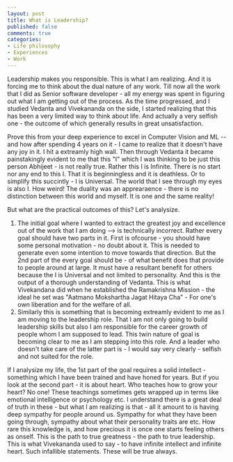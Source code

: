 ```yaml
---
layout: post
title: What is Leadership?
published: false
comments: true
categories: 
- Life philosophy
- Experiences
- Work
---
```


Leadership makes you responsible. This is what I am realizing. And it is forcing me to think about the dual nature of any work. Till now all the work that I did as Senior software developer - all my energy was spent in figuring out what I am getting out of the process.
As the time progressed, and I studied Vedanta and Vivekananda on the side, I started realizing that this has been a very limited way to think about life. And actually a very selfish one - the outcome of which generally results in great unsatisfaction.

Prove this from your deep experience to excel in Computer Vision and ML -- and how after spending 4 years on it - I came to realize that it doesn't have any joy in it. I hit a extreamly high wall.
Then through Vedanta it became painstakingly evident to me that this "I" which I was thinking to be just this person Abhijeet - is not really true. Rather this I is Infinite. There is no start nor any end to this I. That it is beginningless and it is deathless. Or to simplify this succintly - I is Universal.
The world that I see through my eyes is also I. How weird! The duality was an apprearaence - there is no distinction between this world and myself. It is one and the same reality!

But what are the practical outcomes of this? Let's analysize.

1. The initial goal where I wanted to extract the greatest joy and excellence out of the work that I am doing --> is technically incorrect. Rather every goal should have two parts in it. First is ofcourse - you should have some personal motivation - no doubt about it. This is needed to generate even some intention to move towards that direction. But the 2nd part of the every goal should be - of what benefit does that provide to people around at large. It must have a resultant benefit for others because the I is Universal and not limited to personality. And this is the output of a thorough understanding of Vedanta. This is what Vivekandana did when he established the Ramakrishna Mission - the ideal he set was "Aatmano Mokshartha Jagat Hitaya Cha" - For one's own liberation and for the welfare of all.
2. Similarly this is something that is becoming extreamly evident to me as I am moving to the leadership role. That I am not only going to build leadership skills but also I am responsible for the career growth of people whom I am supposed to lead. This twin nature of goal is becoming clear to me as I am stepping into this role. And a leader who doesn't take care of the latter part is - I would say very clearly - selfish and not suited for the role.

If I analysize my life, the 1st part of the goal requires a solid intellect - something which I have been trained and have honed for years. But if you look at the second part - it is about heart. Who teaches how to grow your heart? No one! These teachings sometimes gets wrapped up in terms like emotional intelligence or psychology etc. I understand there is a great deal of truth in these - but what I am realizing is that - all it amount to is having deep sympathy for people around us. Sympathy for what they have been going through, sympathy about what their personality traits are etc. How rare this knowledge is, and how precious it is once one starts feeling others as onself. This is the path to true greatness - the path to true leadership. This is what Vivekananda used to say - to have infinite intellect and infinite heart. Such infallible statements. These will be true always.
